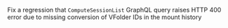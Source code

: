 Fix a regression that `ComputeSessionList` GraphQL query raises HTTP 400 error due to missing conversion of VFolder IDs in the mount history
